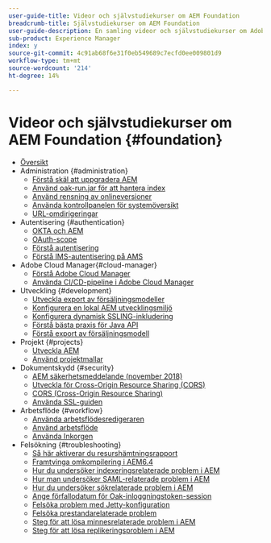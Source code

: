 ```yaml
---
user-guide-title: Videor och självstudiekurser om AEM Foundation
breadcrumb-title: Självstudiekurser om AEM Foundation
user-guide-description: En samling videor och självstudiekurser om Adobe Experience Manager Foundation.
sub-product: Experience Manager
index: y
source-git-commit: 4c91ab68f6e31f0eb549689c7ecfd0ee009801d9
workflow-type: tm+mt
source-wordcount: '214'
ht-degree: 14%

---
```



# Videor och självstudiekurser om AEM Foundation {#foundation}

+ [Översikt](./overview.md)
+ Administration {#administration}
   + [Förstå skäl att uppgradera AEM](./administration/understand-reasons-to-upgrade.md)
   + [Använd oak-run.jar för att hantera index](./administration/use-oak-run-jar-to-manage-indexes.md)
   + [Använd rensning av onlineversioner](./administration/use-online-revision-clean-up.md)
   + [Använda kontrollpanelen för systemöversikt](./administration/use-the-system-overview-dashboard.md)
   + [URL-omdirigeringar](./administration/url-redirection.md)
+ Autentisering {#authentication}
   + [OKTA och AEM](authentication/okta-saml-integration.md)
   + [OAuth-scope](authentication/oauth-code-sample-develop.md)
   + [Förstå autentisering](authentication/authentication-support-article-understand.md)
   + [Förstå IMS-autentisering på AMS](authentication/adobe-ims-authentication-technical-video-understand.md)
+ Adobe Cloud Manager{#cloud-manager}
   + [Förstå Adobe Cloud Manager](./cloud-manager/understand-cloud-manager-for-aem.md)
   + [Använda CI/CD-pipeline i Adobe Cloud Manager](./cloud-manager/use-the-cicd-pipeline-in-cloud-manager-for-aem.md)
+ Utveckling {#development}
   + [Utveckla export av försäljningsmodeller](./development/develop-sling-model-exporter.md)
   + [Konfigurera en lokal AEM utvecklingsmiljö](./development/set-up-a-local-aem-development-environment.md)
   + [Konfigurera dynamisk SSLING-inkludering](./development/set-up-sling-dynamic-include.md)
   + [Förstå bästa praxis för Java API](./development/understand-java-api-best-practices.md)
   + [Förstå export av försäljningsmodell](./development/understand-sling-model-exporter.md)
+ Projekt {#projects}
   + [Utveckla AEM](./projects/develop-aem-projects.md)
   + [Använd projektmallar](./projects/use-project-masters.md)
+ Dokumentskydd {#security}
   + [AEM säkerhetsmeddelande (november 2018)](./security/aem-security-notification-2018-11.md)
   + [Utveckla för Cross-Origin Resource Sharing (CORS)](./security/develop-for-cross-origin-resource-sharing.md)
   + [CORS (Cross-Origin Resource Sharing)](./security/understand-cross-origin-resource-sharing.md)
   + [Använda SSL-guiden](./security/use-the-ssl-wizard.md)
+ Arbetsflöde {#workflow}
   + [Använda arbetsflödesredigeraren](./workflow/use-the-workflow-editor.md)
   + [Använd arbetsflöde](./workflow/use-workflow.md)
   + [Använda Inkorgen](./workflow/use-the-inbox.md)
+ Felsökning {#troubleshooting}
   + [Så här aktiverar du resurshämtningsrapport](./troubleshooting/how-to-enable-asset-download-report.md)
   + [Framtvinga omkompilering i AEM6.4](./troubleshooting/how-to-force-recompilation.md)
   + [Hur du undersöker indexeringsrelaterade problem i AEM](./troubleshooting/how-to-investigate-indexing-related-issues.md)
   + [Hur man undersöker SAML-relaterade problem i AEM](./troubleshooting/how-to-investigate-saml-related-issues.md)
   + [Hur du undersöker sökrelaterade problem i AEM](./troubleshooting/how-to-investigate-search-related-issues.md)
   + [Ange förfallodatum för Oak-inloggningstoken-session](./troubleshooting/how-to-set-the-oak-login-token-session-expiration.md)
   + [Felsöka problem med Jetty-konfiguration](./troubleshooting/how-to-troubleshoot-issues-related-to-jetty-configuration.md)
   + [Felsöka prestandarelaterade problem](./troubleshooting/how-to-troubleshoot-performance-related-issues.md)
   + [Steg för att lösa minnesrelaterade problem i AEM](./troubleshooting/steps-to-resolve-memory-related-issues.md)
   + [Steg för att lösa replikeringsproblem i AEM](./troubleshooting/steps-to-resolve-replication-issues.md)
